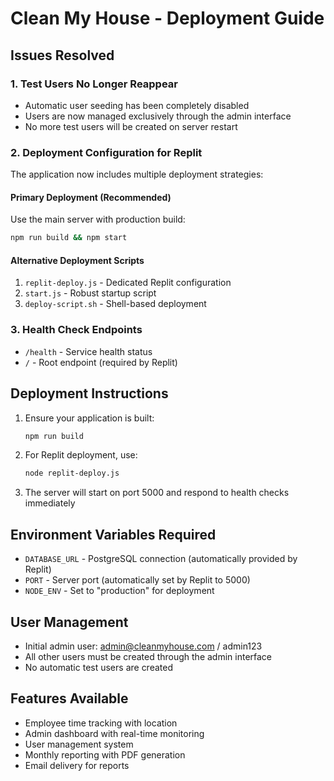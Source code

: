 # Clean My House - Deployment Guide

## Issues Resolved

### 1. Test Users No Longer Reappear
- Automatic user seeding has been completely disabled
- Users are now managed exclusively through the admin interface
- No more test users will be created on server restart

### 2. Deployment Configuration for Replit

The application now includes multiple deployment strategies:

#### Primary Deployment (Recommended)
Use the main server with production build:
```bash
npm run build && npm start
```

#### Alternative Deployment Scripts
1. `replit-deploy.js` - Dedicated Replit configuration
2. `start.js` - Robust startup script
3. `deploy-script.sh` - Shell-based deployment

### 3. Health Check Endpoints
- `/health` - Service health status
- `/` - Root endpoint (required by Replit)

## Deployment Instructions

1. Ensure your application is built:
   ```bash
   npm run build
   ```

2. For Replit deployment, use:
   ```bash
   node replit-deploy.js
   ```

3. The server will start on port 5000 and respond to health checks immediately

## Environment Variables Required
- `DATABASE_URL` - PostgreSQL connection (automatically provided by Replit)
- `PORT` - Server port (automatically set by Replit to 5000)
- `NODE_ENV` - Set to "production" for deployment

## User Management
- Initial admin user: admin@cleanmyhouse.com / admin123
- All other users must be created through the admin interface
- No automatic test users are created

## Features Available
- Employee time tracking with location
- Admin dashboard with real-time monitoring
- User management system
- Monthly reporting with PDF generation
- Email delivery for reports